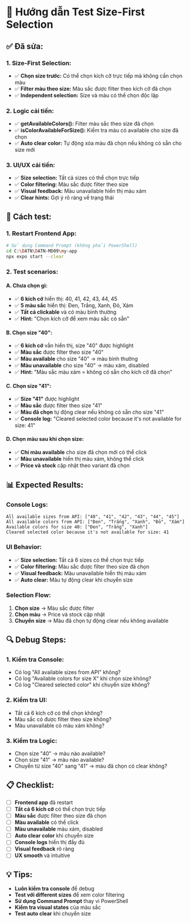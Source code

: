 # 🎯 Hướng dẫn Test Size-First Selection

## ✅ **Đã sửa:**

### **1. Size-First Selection:**
- ✅ **Chọn size trước:** Có thể chọn kích cỡ trực tiếp mà không cần chọn màu
- ✅ **Filter màu theo size:** Màu sắc được filter theo kích cỡ đã chọn
- ✅ **Independent selection:** Size và màu có thể chọn độc lập

### **2. Logic cải tiến:**
- ✅ **getAvailableColors():** Filter màu sắc theo size đã chọn
- ✅ **isColorAvailableForSize():** Kiểm tra màu có available cho size đã chọn
- ✅ **Auto clear color:** Tự động xóa màu đã chọn nếu không có sẵn cho size mới

### **3. UI/UX cải tiến:**
- ✅ **Size selection:** Tất cả sizes có thể chọn trực tiếp
- ✅ **Color filtering:** Màu sắc được filter theo size
- ✅ **Visual feedback:** Màu unavailable hiển thị màu xám
- ✅ **Clear hints:** Gợi ý rõ ràng về trạng thái

## 🚀 **Cách test:**

### **1. Restart Frontend App:**
```bash
# Sử dụng Command Prompt (không phải PowerShell)
cd C:\DATN\DATN-MD09\my-app
npx expo start --clear
```

### **2. Test scenarios:**

#### **A. Chưa chọn gì:**
- ✅ **6 kích cỡ** hiển thị: 40, 41, 42, 43, 44, 45
- ✅ **5 màu sắc** hiển thị: Đen, Trắng, Xanh, Đỏ, Xám
- ✅ **Tất cả clickable** và có màu bình thường
- ✅ **Hint:** "Chọn kích cỡ để xem màu sắc có sẵn"

#### **B. Chọn size "40":**
- ✅ **6 kích cỡ** vẫn hiển thị, size "40" được highlight
- ✅ **Màu sắc** được filter theo size "40"
- ✅ **Màu available** cho size "40" → màu bình thường
- ✅ **Màu unavailable** cho size "40" → màu xám, disabled
- ✅ **Hint:** "Màu sắc màu xám = không có sẵn cho kích cỡ đã chọn"

#### **C. Chọn size "41":**
- ✅ **Size "41"** được highlight
- ✅ **Màu sắc** được filter theo size "41"
- ✅ **Màu đã chọn** tự động clear nếu không có sẵn cho size "41"
- ✅ **Console log:** "Cleared selected color because it's not available for size: 41"

#### **D. Chọn màu sau khi chọn size:**
- ✅ **Chỉ màu available** cho size đã chọn mới có thể click
- ✅ **Màu unavailable** hiển thị màu xám, không thể click
- ✅ **Price và stock** cập nhật theo variant đã chọn

## 📊 **Expected Results:**

### **Console Logs:**
```
All available sizes from API: ["40", "41", "42", "43", "44", "45"]
All available colors from API: ["Đen", "Trắng", "Xanh", "Đỏ", "Xám"]
Available colors for size 40: ["Đen", "Trắng", "Xanh"]
Cleared selected color because it's not available for size: 41
```

### **UI Behavior:**
- ✅ **Size selection:** Tất cả 6 sizes có thể chọn trực tiếp
- ✅ **Color filtering:** Màu sắc được filter theo size đã chọn
- ✅ **Visual feedback:** Màu unavailable hiển thị màu xám
- ✅ **Auto clear:** Màu tự động clear khi chuyển size

### **Selection Flow:**
1. **Chọn size** → Màu sắc được filter
2. **Chọn màu** → Price và stock cập nhật
3. **Chuyển size** → Màu đã chọn tự động clear nếu không available

## 🔍 **Debug Steps:**

### **1. Kiểm tra Console:**
- Có log "All available sizes from API" không?
- Có log "Available colors for size X" khi chọn size không?
- Có log "Cleared selected color" khi chuyển size không?

### **2. Kiểm tra UI:**
- Tất cả 6 kích cỡ có thể chọn không?
- Màu sắc có được filter theo size không?
- Màu unavailable có màu xám không?

### **3. Kiểm tra Logic:**
- Chọn size "40" → màu nào available?
- Chọn size "41" → màu nào available?
- Chuyển từ size "40" sang "41" → màu đã chọn có clear không?

## 📋 **Checklist:**

- [ ] **Frontend app** đã restart
- [ ] **Tất cả 6 kích cỡ** có thể chọn trực tiếp
- [ ] **Màu sắc** được filter theo size đã chọn
- [ ] **Màu available** có thể click
- [ ] **Màu unavailable** màu xám, disabled
- [ ] **Auto clear color** khi chuyển size
- [ ] **Console logs** hiển thị đầy đủ
- [ ] **Visual feedback** rõ ràng
- [ ] **UX smooth** và intuitive

## 💡 **Tips:**

- **Luôn kiểm tra console** để debug
- **Test với different sizes** để xem color filtering
- **Sử dụng Command Prompt** thay vì PowerShell
- **Kiểm tra visual states** của màu sắc
- **Test auto clear** khi chuyển size



